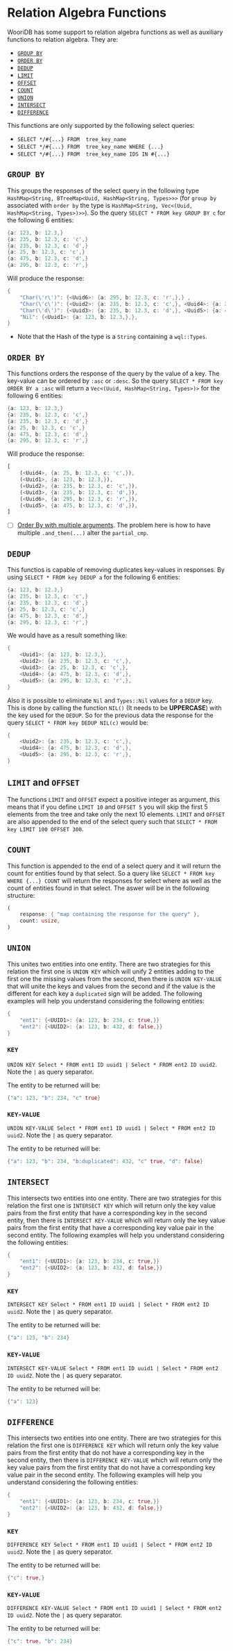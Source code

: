 # Relation Algebra Functions

WooriDB has some support to relation algebra functions as well as auxiliary functions to relation algebra. They are:
- [`GROUP BY`](#group-by)
- [`ORDER BY`](#order-by)
- [`DEDUP`](#dedup)
- [`LIMIT`](#limit-and-offset)
- [`OFFSET`](#limit-and-offset)
- [`COUNT`](#count)
- [`UNION`](#union)
- [`INTERSECT`](#intersect)
- [`DIFFERENCE`](#difference)

This functions are only supported by the following select queries:
- `SELECT */#{...} FROM  tree_key_name`
- `SELECT */#{...} FROM  tree_key_name WHERE {...}`
- `SELECT */#{...} FROM  tree_key_name IDS IN #{...}`

##  `GROUP BY`
This groups the responses of the select query in the following type `HashMap<String, BTreeMap<Uuid, HashMap<String, Types>>>` (for `group by` associated with `order by` the type is `HashMap<String, Vec<(Uuid, HashMap<String, Types>)>>`). So the query `SELECT * FROM key GROUP BY c` for the following 6 entities:

```rust
{a: 123, b: 12.3,}
{a: 235, b: 12.3, c: 'c',}
{a: 235, b: 12.3, c: 'd',}
{a: 25, b: 12.3, c: 'c',}
{a: 475, b: 12.3, c: 'd',}
{a: 295, b: 12.3, c: 'r',}
```

Will produce the response:
```rust
{
    "Char(\'r\')": {<Uuid6>: {a: 295, b: 12.3, c: 'r',},} ,
    "Char(\'c\')": {<Uuid2>: {a: 235, b: 12.3, c: 'c',}, <Uuid4>: {a: 25, b: 12.3, c: 'c',},},
    "Char(\'d\')": {<Uuid3>: {a: 235, b: 12.3, c: 'd',}, <Uuid5>: {a: 475, b: 12.3, c: 'd',},},
    "Nil": {<Uuid1>: {a: 123, b: 12.3,},},
}
```

* Note that the Hash of the type is a `String` containing a `wql::Types`.

##  `ORDER BY`
This functions orders the response of the query by the value of a key. The key-value can be ordered by `:asc` or `:desc`. So the query `SELECT * FROM key ORDER BY a :asc` will return a `Vec<(Uuid, HashMap<String, Types>)>` for the following 6 entities:

```rust
{a: 123, b: 12.3,}
{a: 235, b: 12.3, c: 'c',}
{a: 235, b: 12.3, c: 'd',}
{a: 25, b: 12.3, c: 'c',}
{a: 475, b: 12.3, c: 'd',}
{a: 295, b: 12.3, c: 'r',}
```

Will produce the response:
```rust
[
    (<Uuid4>, {a: 25, b: 12.3, c: 'c',}),
    (<Uuid1>, {a: 123, b: 12.3,}),
    (<Uuid2>, {a: 235, b: 12.3, c: 'c',}),
    (<Uuid3>, {a: 235, b: 12.3, c: 'd',}),
    (<Uuid6>, {a: 295, b: 12.3, c: 'r',}),
    (<Uuid5>, {a: 475, b: 12.3, c: 'd',}),
]
```

- [ ] [Order By with multiple arguments](https://github.com/naomijub/wooridb/issues/101). The problem here is how to have multiple `.and_then(...)` alter the `partial_cmp`.

##  `DEDUP`

This functios is capable of removing duplicates key-values in responses. By using `SELECT * FROM key DEDUP a` for the following 6 entities:

```rust
{a: 123, b: 12.3,}
{a: 235, b: 12.3, c: 'c',}
{a: 235, b: 12.3, c: 'd',}
{a: 25, b: 12.3, c: 'c',}
{a: 475, b: 12.3, c: 'd',}
{a: 295, b: 12.3, c: 'r',}
```

We would have as a result something like:

```rust
{
    <Uuid1>: {a: 123, b: 12.3,},
    <Uuid2>: {a: 235, b: 12.3, c: 'c',},
    <Uuid3>: {a: 25, b: 12.3, c: 'c',},
    <Uuid4>: {a: 475, b: 12.3, c: 'd',},
    <Uuid5>: {a: 295, b: 12.3, c: 'r',},
}
```

Also it is possible to eliminate `Nil` and `Types::Nil` values for a `DEDUP` key. This is done by calling the function `NIL()` (It needs to be **UPPERCASE**) with the key used for the `DEDUP`. So for the previous data the response for the query `SELECT * FROM key DEDUP NIL(c)` would be:

```rust
{
    <Uuid2>: {a: 235, b: 12.3, c: 'c',},
    <Uuid4>: {a: 475, b: 12.3, c: 'd',},
    <Uuid5>: {a: 295, b: 12.3, c: 'r',},
}
```

## `LIMIT` and `OFFSET`

The functions `LIMIT` and `OFFSET` expect a positive integer as argument, this means that if you define `LIMIT 10` and `OFFSET 5` you will skip the first 5 elements from the tree and take only the next 10 elements. `LIMIT` and `OFFSET` are also appended to the end of the select query such that `SELECT * FROM key LIMIT 100 OFFSET 300`.

##  `COUNT`

This function is appended to the end of a select query and it will return the count for entities found by that select. So a query like `SELECT * FROM key WHERE {...} COUNT` will return the responses for select where as well as the count of entities found in that select. The aswer will be in the following structure:

```rust
(
    response: { "map containing the response for the query" },
    count: usize,
)
```

##  `UNION`

This unites two entities into one entity. There are two strategies for this relation the first one is `UNION KEY` which will unify 2 entities adding to the first one the missing values from the second, then there is `UNION KEY-VALUE` that will unite the keys and values from the second and if the value is the different for each key a `duplicated` sign will be added. The following examples will help you understand considering the following entities:

```rust
{
    "ent1": {<UUID1>: {a: 123, b: 234, c: true,}}
    "ent2": {<UUID2>: {a: 123, b: 432, d: false,}}
}
```

### `KEY`

`UNION KEY Select * FROM ent1 ID uuid1 | Select * FROM ent2 ID uuid2`. Note the `|` as query separator.

The entity to be returned will be:
```rust
{"a": 123, "b": 234, "c" true}
```

### `KEY-VALUE`

`UNION KEY-VALUE Select * FROM ent1 ID uuid1 | Select * FROM ent2 ID uuid2`. Note the `|` as query separator.

The entity to be returned will be:
```rust
{"a": 123, "b": 234, "b:duplicated": 432, "c" true, "d": false}
```


##  `INTERSECT`

This intersects two entities into one entity. There are two strategies for this relation the first one is `INTERSECT KEY` which will return only the key value pairs from the first entity that have a corresponding key in the second entity, then there is `INTERSECT KEY-VALUE` which will return only the key value pairs from the first entity that have a corresponding key value pair in the second entity. The following examples will help you understand considering the following entities:

```rust
{
    "ent1": {<UUID1>: {a: 123, b: 234, c: true,}}
    "ent2": {<UUID2>: {a: 123, b: 432, d: false,}}
}
```

### `KEY`

`INTERSECT KEY Select * FROM ent1 ID uuid1 | Select * FROM ent2 ID uuid2`. Note the `|` as query separator.

The entity to be returned will be:
```rust
{"a": 123, "b": 234}
```

### `KEY-VALUE`

`INTERSECT KEY-VALUE Select * FROM ent1 ID uuid1 | Select * FROM ent2 ID uuid2`. Note the `|` as query separator.

The entity to be returned will be:
```rust
{"a": 123}
```

##  `DIFFERENCE`

This intersects two entities into one entity. There are two strategies for this relation the first one is `DIFFERENCE KEY` which will return only the key value pairs from the first entity that do not have a corresponding key in the second entity, then there is `DIFFERENCE KEY-VALUE` which will return only the key value pairs from the first entity that do not have a corresponding key value pair in the second entity. The following examples will help you understand considering the following entities:

```rust
{
    "ent1": {<UUID1>: {a: 123, b: 234, c: true,}}
    "ent2": {<UUID2>: {a: 123, b: 432, d: false,}}
}
```

### `KEY`

`DIFFERENCE KEY Select * FROM ent1 ID uuid1 | Select * FROM ent2 ID uuid2`. Note the `|` as query separator.

The entity to be returned will be:
```rust
{"c": true,}
```

### `KEY-VALUE`

`DIFFERENCE KEY-VALUE Select * FROM ent1 ID uuid1 | Select * FROM ent2 ID uuid2`. Note the `|` as query separator.

The entity to be returned will be:
```rust
{"c": true, "b": 234}
```
